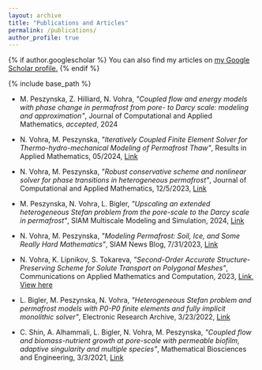 ```yaml
---
layout: archive
title: "Publications and Articles"
permalink: /publications/
author_profile: true
---
```


{% if author.googlescholar %}
  You can also find my articles on <u><a href="{{author.googlescholar}}">my Google Scholar profile</a>.</u>
{% endif %}

{% include base_path %}

* M. Peszynska, Z. Hilliard, N. Vohra,  *"Coupled flow and energy models with phase change in permafrost from pore- to Darcy scale: modeling and approximation"*, Journal of Computational and Applied Mathematics, *accepted*, 2024

* N. Vohra, M. Peszynska, *"Iteratively Coupled Finite Element Solver for Thermo-hydro-mechanical Modeling of Permafrost Thaw"*, Results in Applied Mathematics, 05/2024, [Link](https://www.sciencedirect.com/science/article/pii/S2590037424000098)

* N. Vohra, M. Peszynska, *"Robust conservative scheme and nonlinear solver for phase transitions in heterogeneous permafrost"*, Journal of Computational and Applied Mathematics, 12/5/2023, [Link](https://www.sciencedirect.com/science/article/pii/S0377042723006623)

* M. Peszynska, N. Vohra, L. Bigler, *"Upscaling an extended heterogeneous Stefan problem from the pore-scale to the Darcy scale in permafrost"*, SIAM Multiscale Modeling and Simulation, 2024, [Link](https://epubs.siam.org/eprint/VYHE2UAEYZUHDY8TY5BV/full)

* N. Vohra, M. Peszynska, *"Modeling Permafrost: Soil, Ice, and Some Really Hard Mathematics"*, SIAM News Blog, 7/31/2023, [Link](https://sinews.siam.org/Details-Page/modeling-permafrost-soil-ice-and-some-really-hard-mathematics)

* N. Vohra, K. Lipnikov, S. Tokareva, *"Second-Order Accurate Structure-Preserving Scheme for Solute Transport on Polygonal Meshes"*, Communications on Applied Mathematics and Computation, 2023, [Link](https://link.springer.com/article/10.1007/s42967-023-00289-3), [View here](https://rdcu.be/djdsO)

* L. Bigler, M. Peszynska, N. Vohra, *"Heterogeneous Stefan problem and permafrost models with P0-P0 finite elements and fully implicit monolithic solver"*, Electronic Research Archive, 3/23/2022, [Link](http://www.aimspress.com/article/doi/10.3934/era.2022078)

* C. Shin, A. Alhammali, L. Bigler, N. Vohra, M. Peszynska, *"Coupled flow and biomass-nutrient growth at pore-scale with permeable biofilm, adaptive singularity and multiple species"*, Mathematical Biosciences and Engineering, 3/3/2021, [Link](http://www.aimspress.com/article/doi/10.3934/mbe.2021108)



<!--{% for post in site.publications reversed %}-->
<!--  {% include archive-single.html %}-->
<!--{% endfor %}-->
